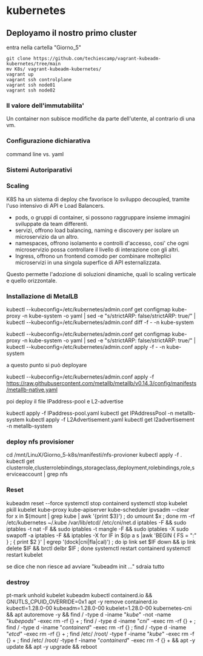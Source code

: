 # kubernetes

##  Deployamo il nostro primo cluster

entra nella cartella "Giorno_5"
```
git clone https://github.com/techiescamp/vagrant-kubeadm-kubernetes/tree/main
mv K8s/ vagrant-kubeadm-kubernetes/
vagrant up
vagrant ssh controlplane
vagrant ssh node01
vagrant ssh node02
```

### Il valore dell'immutabilita'
Un container non subisce modifiche da parte dell'utente, al contrario di una vm.

### Configurazione dichiarativa
command line vs. yaml

### Sistemi Autoriparativi

### Scaling

K8S ha un sistema di deploy che favorisce lo sviluppo decoupled, 
tramite l'uso intensivo di API e Load Balancers.

- pods, o gruppi di container, si possono raggruppare insieme immagini sviluppate da team differenti. 
- servizi, offrono load balancing, naming e discovery per isolare un microservizio da un altro.
- namespaces, offrono isolamento e controlli d'accesso, cosi' che ogni microservizio possa controllare il livello di interazione con gli altri.
- Ingress, offrono un frontend comodo per combinare molteplici microservizi in una singola superfice di API esternalizzata. 

Questo permette l'adozione di soluzioni dinamiche, quali lo scaling
verticale e quello orizzontale.

### Installazione di MetalLB

 <!-- kubectl edit configmap -n kube-system kube-proxy -->

kubectl --kubeconfig=/etc/kubernetes/admin.conf get configmap kube-proxy -n kube-system -o yaml | sed -e "s/strictARP: false/strictARP: true/" | kubectl --kubeconfig=/etc/kubernetes/admin.conf diff -f - -n kube-system

kubectl --kubeconfig=/etc/kubernetes/admin.conf get configmap kube-proxy -n kube-system -o yaml | sed -e "s/strictARP: false/strictARP: true/" | kubectl --kubeconfig=/etc/kubernetes/admin.conf apply -f - -n kube-system  

a questo punto si può deployare

kubectl --kubeconfig=/etc/kubernetes/admin.conf apply -f https://raw.githubusercontent.com/metallb/metallb/v0.14.3/config/manifests/metallb-native.yaml


poi deploy il file IPaddress-pool e L2-advertise

kubectl apply -f IPaddress-pool.yaml
kubectl get IPAddressPool  -n metallb-system
kubectl apply -f L2Advertisement.yaml
kubectl get l2advertisement -n metallb-system

### deploy nfs provisioner

cd /mnt/LinuX/Giorno_5-k8s/manifesti/nfs-provioner
kubectl apply -f .
kubectl get clusterrole,clusterrolebindings,storageclass,deployment,rolebindings,role,serviceaccount | grep nfs



### Reset
kubeadm	reset --force
systemctl stop containerd
systemctl stop kubelet
pkill kubelet kube-proxy kube-apiserver kube-scheduler
ipvsadm --clear
for x in $(mount | grep kube | awk '{print $3}') ; do umount $x ; done
rm -rf /etc/kubernetes ~/.kube /var/lib/etcd/ /etc/cni/net.d
iptables -F && sudo iptables -t nat -F && sudo iptables -t mangle -F && sudo iptables -X
sudo swapoff -a
 iptables -F && iptables -X
for IF in $(ip a s |awk 'BEGIN { FS = ":" } ; { print $2 }' |  egrep '(dock|cni|fla|cal)') ; do ip link set $IF down && ip link delete $IF && brctl delbr $IF ; done
systemctl restart containerd
systemctl restart kubelet

se dice che non riesce ad avviare "kubeadm init ..." sdraia tutto

### destroy
pt-mark unhold kubelet kubeadm kubectl containerd.io && GNUTLS_CPUID_OVERRIDE=0x1 apt -y remove containerd.io kubectl=1.28.0-00 kubeadm=1.28.0-00  kubelet=1.28.0-00 kubernetes-cni && apt autoremove -y && find / -type d -iname "*kube*" -not -name "*kubepods*" -exec rm -rf {} + ; find / -type d -iname "*cni*"  -exec rm -rf {} + ; find / -type d -iname "*containerd*"  -exec rm -rf {} ; find / -type d -iname "*etcd*"  -exec rm -rf {} + ; find /etc/ /root/  -type f -iname "*kube*" -exec rm -f {} + ; find /etc/ /root/  -type f -iname "*containerd*" -exec rm -f  {} + && apt -y update && apt -y upgrade && reboot
